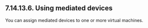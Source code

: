 ## 7.14.13.6. Using mediated devices

You can assign mediated devices to one or more virtual machines.


